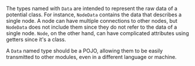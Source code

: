 The types named with `Data` are intended to represent the raw data of a
potential class. For instance, `NodeData` contains the data that describes a
single node. A node can have multiple connections to other nodes, but `NodeData`
does not include them since they do not refer to the data of a single node.
`Node`, on the other hand, can have complicated attributes using getters since
it's a class.

A `Data` named type should be a POJO, allowing them to be easily transmitted to
other modules, even in a different language or machine.
